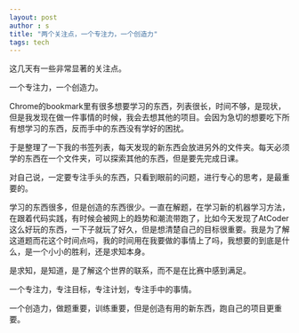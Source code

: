```yaml
---
layout: post
author : s
title: "两个关注点，一个专注力，一个创造力"
tags: tech
---
```


这几天有一些非常显著的关注点。

一个专注力，一个创造力。

Chrome的bookmark里有很多想要学习的东西，列表很长，时间不够，是现状，但是我发现在做一件事情的时候，我会去想其他的项目。会因为急切的想要吃下所有想学习的东西，反而手中的东西没有学好的困扰。

于是整理了一下我的书签列表，每天发现的新东西会放进另外的文件夹。每天必须学的东西在一个文件夹，可以探索其他的东西，但是要先完成日课。

对自己说，一定要专注手头的东西，只看到眼前的问题，进行专心的思考，是最重要的。

学习的东西很多，但是创造的东西很少。一直在解题，在学习新的机器学习方法，在跟着代码实践，有时候会被网上的趋势和潮流带跑了，比如今天发现了AtCoder这么好玩的东西，一下子就玩了好久，但是想清楚自己的目标很重要。我是为了解这道题而花这个时间点吗，我的时间用在我要做的事情上了吗，我想要的到底是什么，是一个小小的胜利，还是求知本身。

是求知，是知道，是了解这个世界的联系，而不是在比赛中感到满足。

一个专注力，专注目标，专注计划，专注手中的事情。

一个创造力，做题重要，训练重要，但是创造有用的新东西，跑自己的项目更重要。
